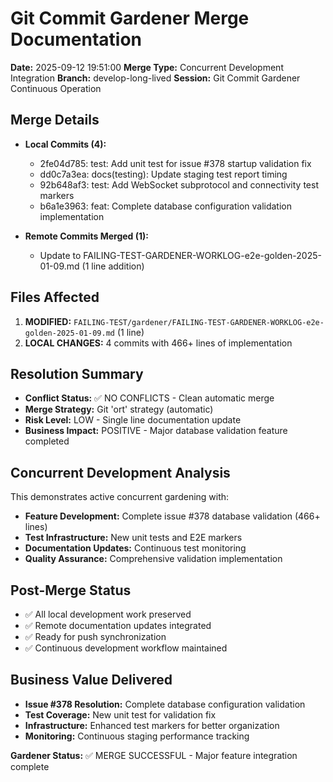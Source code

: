 # Git Commit Gardener Merge Documentation
**Date:** 2025-09-12 19:51:00
**Merge Type:** Concurrent Development Integration
**Branch:** develop-long-lived
**Session:** Git Commit Gardener Continuous Operation

## Merge Details
- **Local Commits (4):**
  - 2fe04d785: test: Add unit test for issue #378 startup validation fix
  - dd0c7a3ea: docs(testing): Update staging test report timing
  - 92b648af3: test: Add WebSocket subprotocol and connectivity test markers
  - b6a1e3963: feat: Complete database configuration validation implementation

- **Remote Commits Merged (1):**
  - Update to FAILING-TEST-GARDENER-WORKLOG-e2e-golden-2025-01-09.md (1 line addition)

## Files Affected
1. **MODIFIED:** `FAILING-TEST/gardener/FAILING-TEST-GARDENER-WORKLOG-e2e-golden-2025-01-09.md` (1 line)
2. **LOCAL CHANGES:** 4 commits with 466+ lines of implementation

## Resolution Summary
- **Conflict Status:** ✅ NO CONFLICTS - Clean automatic merge
- **Merge Strategy:** Git 'ort' strategy (automatic)
- **Risk Level:** LOW - Single line documentation update
- **Business Impact:** POSITIVE - Major database validation feature completed

## Concurrent Development Analysis
This demonstrates active concurrent gardening with:
- **Feature Development:** Complete issue #378 database validation (466+ lines)
- **Test Infrastructure:** New unit tests and E2E markers
- **Documentation Updates:** Continuous test monitoring
- **Quality Assurance:** Comprehensive validation implementation

## Post-Merge Status
- ✅ All local development work preserved
- ✅ Remote documentation updates integrated
- ✅ Ready for push synchronization
- ✅ Continuous development workflow maintained

## Business Value Delivered
- **Issue #378 Resolution:** Complete database configuration validation
- **Test Coverage:** New unit test for validation fix
- **Infrastructure:** Enhanced test markers for better organization
- **Monitoring:** Continuous staging performance tracking

**Gardener Status:** ✅ MERGE SUCCESSFUL - Major feature integration complete